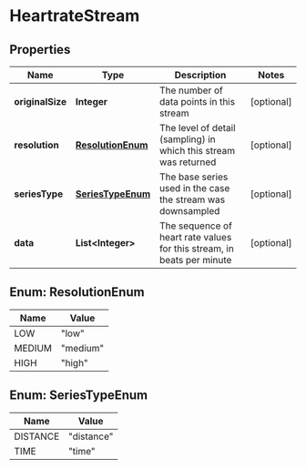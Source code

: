 
# HeartrateStream

## Properties
Name | Type | Description | Notes
------------ | ------------- | ------------- | -------------
**originalSize** | **Integer** | The number of data points in this stream |  [optional]
**resolution** | [**ResolutionEnum**](#ResolutionEnum) | The level of detail (sampling) in which this stream was returned |  [optional]
**seriesType** | [**SeriesTypeEnum**](#SeriesTypeEnum) | The base series used in the case the stream was downsampled |  [optional]
**data** | **List&lt;Integer&gt;** | The sequence of heart rate values for this stream, in beats per minute |  [optional]


<a name="ResolutionEnum"></a>
## Enum: ResolutionEnum
Name | Value
---- | -----
LOW | &quot;low&quot;
MEDIUM | &quot;medium&quot;
HIGH | &quot;high&quot;


<a name="SeriesTypeEnum"></a>
## Enum: SeriesTypeEnum
Name | Value
---- | -----
DISTANCE | &quot;distance&quot;
TIME | &quot;time&quot;



